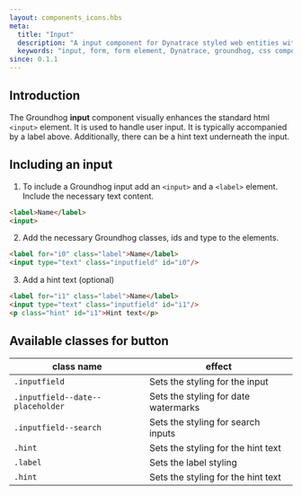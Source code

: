 ```yaml
---
layout: components_icons.hbs
meta:
  title: "Input"
  description: "A input component for Dynatrace styled web entities with css and markup examples."
  keywords: "input, form, form element, Dynatrace, groundhog, css component"
since: 0.1.1
---
```



## Introduction
The Groundhog **input** component visually enhances the standard html `<input>` element. It is used to handle user input. It is typically accompanied by a label above. Additionally, there can be a hint text underneath the input.


## Including an input
1. To include a Groundhog input add an `<input>` and a `<label>` element. Include the necessary text content.
```html
<label>Name</label>
<input>
```
2. Add the necessary Groundhog classes, ids and type to the elements.
```html
<label for="i0" class="label">Name</label>
<input type="text" class="inputfield" id="i0"/>
```
3. Add a hint text (optional)
```html
<label for="i1" class="label">Name</label>
<input type="text" class="inputfield" id="i1"/>
<p class="hint" id="i1">Hint text</p>
```

## Available classes for button
| class name | effect |
|------------|--------|
| `.inputfield` | Sets the styling for the input |
| `.inputfield--date--placeholder` | Sets the styling for date watermarks |
| `.inputfield--search` | Sets the styling for search inputs |
| `.hint` | Sets the styling for the hint text |
| `.label` | Sets the label styling |
| `.hint` | Sets the styling for the hint text |

